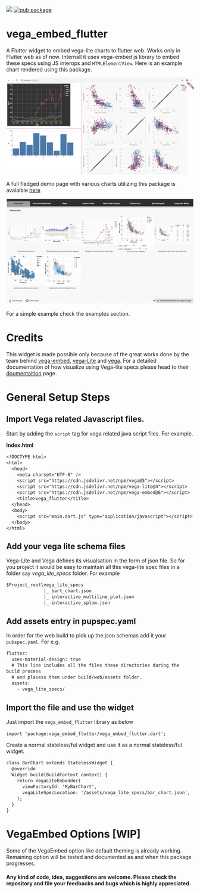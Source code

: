 ![](https://github.com/Abhilash-Chandran/vega_embed_flutter/workflows/build%20and%20test/badge.svg)
[![pub package](https://img.shields.io/pub/v/badge.svg)](https://pub.dartlang.org/packages/badge)

# vega_embed_flutter

A Flutter widget to embed vega-lite charts to flutter web. Works only in Flutter web as of now. Internall it uses vega-embed js library to embed these specs using JS interops and `HTMLElementView`. Here is an example chart rendered using this package.

![A an example chart](repo_example.png)

A full fledged demo page with various charts utilizing this package is avalaible [here](https://abhilash-chandran.github.io/vega_embed_flutter_demo_page/#/)

![Demo Page Gif](interactions.gif)

For a simple example check the examples section.

# Credits

This widget is made possible only because of the great works done by the team behind [vega-embed](https://github.com/vega/vega-embed), [vega-Lite](https://vega.github.io/vega-lite/) and [vega](https://vega.github.io/vega/). For a detailed documentation of how visualize using Vega-lite specs please head to their [doumentaition](https://vega.github.io/vega-lite/docs/) page.

# General Setup Steps

## Import Vega related Javascript files.

Start by adding the `script` tag for vega related java script files. For example.

**Index.html**

```
<!DOCTYPE html>
<html>
  <head>
    <meta charset="UTF-8" />
    <script src="https://cdn.jsdelivr.net/npm/vega@5"></script>
    <script src="https://cdn.jsdelivr.net/npm/vega-lite@4"></script>
    <script src="https://cdn.jsdelivr.net/npm/vega-embed@6"></script>
    <title>vega_flutter</title>
  </head>
  <body>
    <script src="main.dart.js" type="application/javascript"></script>
  </body>
</html>
```

## Add your vega lite schema files

Vega-Lite and Vega defines its visualsation in the form of json file. So for you project it would be easy to maintain all this vega-lite spec files in a folder say _vega_lite_specs_ folder. For example

```
$Project_root\vega_lite_specs
              |_ bart_chart.json
              |_ interactive_multiline_plot.json
              |_ interactive_splom.json
```

## Add assets entry in pupspec.yaml

In order for the web build to pick up the json schemas add it your `pubspec.yaml`. For e.g.

```
flutter:
  uses-material-design: true
  # This line includes all the files these directories during the build process
  # and placess them under build/web/assets folder.
  assets:
    - vega_lite_specs/
```

## Import the file and use the widget

Just import the `vega_embed_flutter` library as below

`import 'package:vega_embed_flutter/vega_embed_flutter.dart';`

Create a normal stateless/ful widget and use it as a normal stateless/ful widget.

```
class BarChart extends StatelessWidget {
  @override
  Widget build(BuildContext context) {
    return VegaLiteEmbedder(
      viewFactoryId: 'MyBarChart',
      vegaLiteSpecLocation: '/assets/vega_lite_specs/bar_chart.json',
    );
  }
}
```

# VegaEmbed Options [WIP]

Some of the VegaEmbed option like default theming is already working. Remaining option will be tested and documented as and when this package progresses.

#### Any kind of code, idea, suggestions are welcome. Please check the repository and file your feedbacks and bugs which is highly appreciated.
